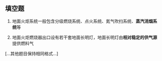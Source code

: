 ## 填空题

1. 地面火炬系统一般包含分级燃烧系统、点火系统、氮气吹扫系统、**蒸汽消烟系统**等

2. 地面火炬燃烧器出口设有若干套地面长明灯，地面长明灯由**相对稳定的供气源**提供燃料气

[...其他题目保持相同格式...]